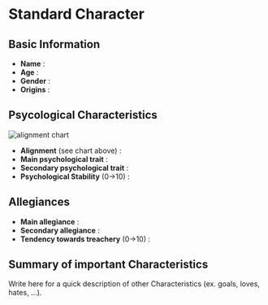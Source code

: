 # Standard Character

## Basic Information
- **Name** : 
- **Age** : 
- **Gender** : 
- **Origins** : 

## Psycological Characteristics
![alignment chart](https://i.redd.it/frbdpbcyc1z41.jpg)
- **Alignment** (see chart above) : 
- **Main psychological trait** : 
- **Secondary psychological trait** : 
- **Psychological Stability** (0→10) : 

## Allegiances
- **Main allegiance** : 
- **Secondary allegiance** : 
- **Tendency towards treachery** (0→10) : 

## Summary of important Characteristics
Write here for a quick description of other Characteristics (ex. goals, loves, hates, ...).
